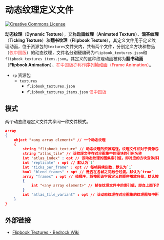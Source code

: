 # 动态纹理定义文件

<a rel="license" href="http://creativecommons.org/licenses/by-nc-sa/4.0/"><img alt="Creative Commons License" style="border-width:0" src="https://mirrors.creativecommons.org/presskit/buttons/80x15/svg/by-nc-sa.svg" /></a>

**动态纹理**（**Dynamic Texture**），又称**动画纹理**（**Animated Texture**）、**滴答纹理**（**Ticking Texture**）和**翻书纹理**（**Flipbook Texture**），其定义文件用于定义纹理动画，位于资源包的`textures`文件夹内，共有两个文件，分别定义方块和物品（<span style="color:rgb(255, 85, 85);">仅中国版</span>）的动态纹理，文件名分别硬编码为`flipbook_textures.json`和`flipbook_textures_items.json`。其定义的这种纹理动画被称为**翻书动画**（**Flipbook Animation**），<span style="color:rgb(255, 85, 85);">在中国版亦称作<strong>序列帧动画</strong>（<strong>Frame Animation</strong>）</span>。

<div class="treeview">
  <ul>
    <li><span class="sprite" style="background-image:url(https://wiki.mcbe-dev.net/w/images/9/92/FileCSS.png?format=original);background-position:-112px -128px;background-size:128px auto;height:16px;width:16px"></span> <code>rp</code> 资源包<ul>
      <li><span class="sprite" style="background-image:url(https://wiki.mcbe-dev.net/w/images/9/92/FileCSS.png?format=original);background-position:-112px -128px;background-size:128px auto;height:16px;width:16px"></span> <code>textures</code><ul>
        <li><span class="sprite" style="background-image:url(https://wiki.mcbe-dev.net/w/images/9/92/FileCSS.png?format=original);background-position:-0px -80px;background-size:128px auto;height:16px;width:16px"></span> <code>flipbook_textures.json</code></li>
        <li><span class="sprite" style="background-image:url(https://wiki.mcbe-dev.net/w/images/9/92/FileCSS.png?format=original);background-position:-0px -80px;background-size:128px auto;height:16px;width:16px"></span> <code>flipbook_textures_items.json</code> <span style="color:rgb(255, 85, 85);">仅中国版</span></li>
      </ul></li>
    </ul></li>
  </ul>
</div>

## 模式

两个动态纹理定义文件共享同一种文件模式。

```json
array
{
    object "<any array element>" // 一个动态纹理
    {
        string "flipbook_texture" // 动态纹理的资源路径，纹理文件相对于资源包根目录的不具有扩展名的路径
        string "atlas_tile" // 该纹理文件在对应图集中的图块的引用名称
        int "atlas_index" : opt // 该动态纹理的图集索引值，即对应的方块变体序数，默认为`0`
        int "replicate" : opt // 默认为`1`
        int "ticks_per_frame" : opt // 每帧持续刻数，默认为`1`
        bool "blend_frames" : opt // 是否在各帧之间融合过渡，默认为`true`
        array "frames" : opt // 帧顺序，将按照该字段定义的顺序播放各帧，默认按照帧索引值从小到大播放
        {
            int "<any array element>" // 帧在纹理文件中的索引值，即自上而下的序数，从`0`开始计数
        }
        int "atlas_tile_variant" : opt // 该动态纹理在对应图集的纹理图块中所在的变体的序数，默认为`0`
    }
}
```

## 外部链接

- [Flipbook Textures - Bedrock Wiki](https://wiki.bedrock.dev/blocks/flipbook-textures.html)
